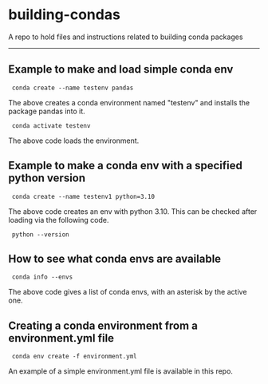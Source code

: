 # building-condas

A repo to hold files and instructions related to building conda packages

-----------------------------

## Example to make and load simple conda env

<code> conda create --name testenv pandas </code>

The above creates a conda environment named "testenv" and installs the package pandas into it.

<code> conda activate testenv </code>

The above code loads the environment.

## Example to make a conda env with a specified python version

<code> conda create --name testenv1 python=3.10 </code>

The above code creates an env with python 3.10. This can be checked after loading via the following code.

<code> python --version </code>

## How to see what conda envs are available

<code> conda info --envs </code>

The above code gives a list of conda envs, with an asterisk by the active one.

## Creating a conda environment from a environment.yml file

<code> conda env create -f environment.yml </code>

An example of a simple environment.yml file is available in this repo.
